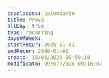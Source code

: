 ```yaml
---
cssclasses: calendario
title: Prova
allDay: true
type: recurring
daysOfWeek:
startRecur: 2025-01-01
endRecur: 2999-01-01
creato: 15/05/2025 09:59:10
modificato: 09/07/2025 00:16:07
---
```

